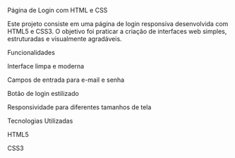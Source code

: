 

 Página de Login com HTML e CSS

Este projeto consiste em uma página de login responsiva desenvolvida com HTML5 e CSS3. O objetivo foi praticar a criação de interfaces web simples, estruturadas e visualmente agradáveis.


 Funcionalidades

Interface limpa e moderna

Campos de entrada para e-mail e senha

Botão de login estilizado

Responsividade para diferentes tamanhos de tela


Tecnologias Utilizadas

HTML5

CSS3



 





